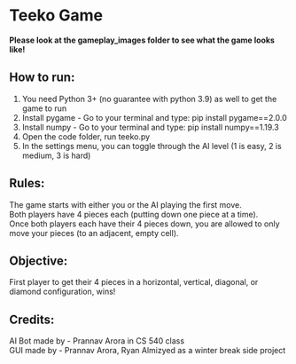 # Teeko Game
**Please look at the gameplay_images folder to see what the game looks like!**

## How to run:
1. You need Python 3+ (no guarantee with python 3.9) as well to get the game to run 
2. Install pygame - Go to your terminal and type: pip install pygame==2.0.0
3. Install numpy - Go to your terminal and type: pip install numpy==1.19.3
4. Open the code folder, run teeko.py
5. In the settings menu, you can toggle through the AI level (1 is easy, 2 is medium, 3 is hard)


## Rules:
The game starts with either you or the AI playing the first move.\
Both players have 4 pieces each (putting down one piece at a time).\
Once both players each have their 4 pieces down, you are allowed to only move your pieces (to an adjacent, empty cell). 

## Objective:
First player to get their 4 pieces in a horizontal, vertical, diagonal, or diamond configuration, wins!

## Credits:
AI Bot made by - Prannav Arora in CS 540 class\
GUI made by - Prannav Arora, Ryan Almizyed as a winter break side project
